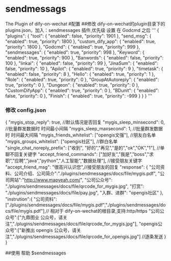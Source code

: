 # sendmessags
The Plugin of dify-on-wechat
#配置
##修改 dify-on-wechat的plugin目录下的 plugins.json，加入：sendmessages 插件,优先级 设置 在 Godcmd 之后
'''
{
    "plugins": {
        "tool": {
            "enabled": false,
            "priority": 1901
        },
        "send_msg": {
            "enabled": true,
            "priority": 1800
        },
        "custom_dify_app": {
            "enabled": true,
            "priority": 1800
        },
        "Godcmd": {
            "enabled": true,
            "priority": 999
        },
        "sendmessages": {
            "enabled": true,
            "priority": 998
        },
        "Keyword": {
            "enabled": true,
            "priority": 900
        },
        "Banwords": {
            "enabled": false,
            "priority": 100
        },
        "linkai": {
            "enabled": false,
            "priority": 99
        },
        "JinaSum": {
            "enabled": false,
            "priority": 10
        },
        "Apilot": {
            "enabled": true,
            "priority": 9
        },
        "timetask": {
            "enabled": false,
            "priority": 8
        },
        "Hello": {
            "enabled": true,
            "priority": 1
        },
        "Role": {
            "enabled": true,
            "priority": 0
        },
        "GroupAtAutoreply": {
            "enabled": true,
            "priority": 0
        },
        "Dungeon": {
            "enabled": true,
            "priority": 0
        },
        "CustomDifyApp": {
            "enabled": true,
            "priority": 0
        },
        "BDunit": {
            "enabled": false,
            "priority": 0
        },
        "Finish": {
            "enabled": true,
            "priority": -999
        }
    }
}
'''
### 修改 config.json
{
  "mygis_stop_reply": true,  //默认情况是否回复
  "mygis_sleep_minsecond": 0, //批量群发数据时 时间最小间隔
  "mygis_sleep_maxsecond": 1, //批量群发数据时 时间最大间隔
  "mygis_friends_whitelist": ["opengis文强"],  //朋友白名单
  "mygis_groups_whitelist": ["opengis社区"], //群白名单
  "single_chat_noreply_prefix": ["收到", "好的","再见","是的","ok","OK","1"], //单聊不回复关键字
  "accept_friend_commands": ["加好友","我是","boss","求职","应聘","java","python","人工智能","数据处理"], //接受朋友关键字
  "accept_friend_msg": "很高兴认识您",//接受朋友的回复
  "response": {
    "公司资料、公司介绍、公司简介":"./plugins/sendmessages/docs/file/mygis.pdf",
    "公司网站":"http://www.mapyeah.com/",
    "公司公众号": "./plugins/sendmessages/docs/file/qrcode_for_mygis.jpg",
    "打赏": "./plugins/sendmessages/docs/file/pay.jpg",
    "入群、进群": "opengis社区"
  },
  "instrution":{
      "公司资料": ["./plugins/sendmessages/docs/file/mygis.pdf","./plugins/sendmessages/docs/file/mygis.pdf"],// 相对于 dify-on-wechat的根目录,支持:http/https
      "公司公众号":["九鼎图业 公众号，请关注","./plugins/sendmessages/docs/file/qrcode_for_mygis.jpg"],
      "opengis公众号":["新推出 opengis 公众号，请关注","./plugins/sendmessages/docs/file/qrcode_for_opengis.jpg"]     //逐条发送
   }
}

##使用 帮助
$sendmessages